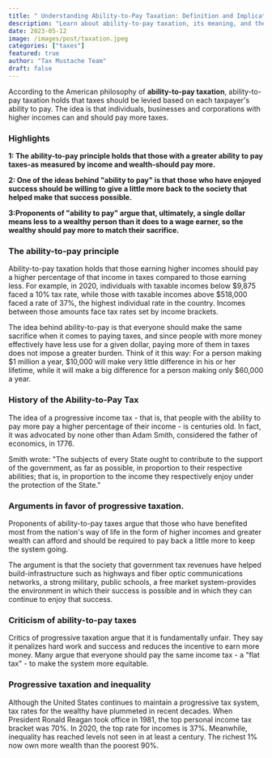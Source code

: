 ```yaml
---
title: " Understanding Ability-to-Pay Taxation: Definition and Implications"
description: "Learn about ability-to-pay taxation, its meaning, and the impact it has on taxpayers. Discover how it works and why it's important."
date: 2023-05-12
image: /images/post/taxation.jpeg
categories: ["taxes"]
featured: true
author: "Tax Mustache Team"
draft: false
---
```


According to the American philosophy of **ability-to-pay taxation**, ability-to-pay taxation holds that taxes should be levied based on each taxpayer's ability to pay. The idea is that individuals, businesses and corporations with higher incomes can and should pay more taxes.

### **Highlights**

**1: The ability-to-pay principle holds that those with a greater ability to pay taxes-as measured by income and wealth-should pay more.**

**2: One of the ideas behind "ability to pay" is that those who have enjoyed success should be willing to give a little more back to the society that helped make that success possible.**

**3:Proponents of "ability to pay" argue that, ultimately, a single dollar means less to a wealthy person than it does to a wage earner, so the wealthy should pay more to match their sacrifice.**

### **The ability-to-pay principle**

Ability-to-pay taxation holds that those earning higher incomes should pay a higher percentage of that income in taxes compared to those earning less. For example, in 2020, individuals with taxable incomes below $9,875 faced a 10% tax rate, while those with taxable incomes above $518,000 faced a rate of 37%, the highest individual rate in the country. Incomes between those amounts face tax rates set by income brackets.

The idea behind ability-to-pay is that everyone should make the same sacrifice when it comes to paying taxes, and since people with more money effectively have less use for a given dollar, paying more of them in taxes does not impose a greater burden. Think of it this way: For a person making $1 million a year, $10,000 will make very little difference in his or her lifetime, while it will make a big difference for a person making only $60,000 a year.

### **History of the Ability-to-Pay Tax**

The idea of a progressive income tax - that is, that people with the ability to pay more pay a higher percentage of their income - is centuries old. In fact, it was advocated by none other than Adam Smith, considered the father of economics, in 1776.

Smith wrote: "The subjects of every State ought to contribute to the support of the government, as far as possible, in proportion to their respective abilities; that is, in proportion to the income they respectively enjoy under the protection of the State."

### **Arguments in favor of progressive taxation.**

Proponents of ability-to-pay taxes argue that those who have benefited most from the nation's way of life in the form of higher incomes and greater wealth can afford and should be required to pay back a little more to keep the system going.

The argument is that the society that government tax revenues have helped build-infrastructure such as highways and fiber optic communications networks, a strong military, public schools, a free market system-provides the environment in which their success is possible and in which they can continue to enjoy that success.

### **Criticism of ability-to-pay taxes**

Critics of progressive taxation argue that it is fundamentally unfair. They say it penalizes hard work and success and reduces the incentive to earn more money. Many argue that everyone should pay the same income tax - a "flat tax" - to make the system more equitable.

### **Progressive taxation and inequality**

Although the United States continues to maintain a progressive tax system, tax rates for the wealthy have plummeted in recent decades. When President Ronald Reagan took office in 1981, the top personal income tax bracket was 70%. In 2020, the top rate for incomes is 37%. Meanwhile, inequality has reached levels not seen in at least a century. The richest 1% now own more wealth than the poorest 90%.

<link rel="canonical" href="https://taxmustache.com/posts/ability-to-pay-taxation" />